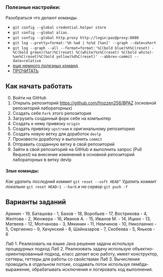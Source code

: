  
### Полезные настройки:
 Разобраться что делают команды.
 - `git config --global credential.helper store` 
 - `git config --global alias.`
 - `git config --global http.proxy http://login:pas@proxy:8080`
 - `git log --pretty=format:'%h %ad | %s%d [%an]' --graph --date=short`
 - `git log --graph --all --format=format:'%C(bold blue)%h%C(reset) - %C(bold green)(%ar)%C(reset) %C(white)%s%C(reset) %C(bold white)- %an%C(reset)%C(bold yellow)%d%C(reset)' --abbrev-commit --date=relative`
 - [еще немного полезных команд](https://tproger.ru/translations/most-common-git-screwupsquestions-and-solutions/amp/)
 - [ПРОЧИТАТЬ](https://habr.com/post/125999/)
 
## Как начать работать
 
 0. Войти на GitHub
 1. Открыть репозиторий <https://github.com/frozzen256/BPAZ> (основной репозиторий лабораторных)
 2. Создать себе `Fork` этого репозитория
 3. Загрузить созданный форк себе на компьютер
 4. Создать к нему привязку `origin`
 5. Создать привязку `upstream` к оригинальному репозиторию 
 6. Создать новую ветку для доработок `devlp` 
 7. Произвести доработку и выполнить `commit`
 8. Отправить созданную ветку в свой репозиторий 
 9. Зайти в свой репозиторий на GitHub и выполнить запрос (Pull Request) на внесение изменений в основной репозиторий лабораторных в ветку devlp

#### Злые команды:

_Как удалить последний коммит_
 `git reset --soft HEAD^`
_Удалить коммит локально_
 `git reset HEAD~1 --hard`
_и на сервер_
 `git push -f`

## Варианты заданий

Аринин - 19, Баташова - 1, Бахов - 18, Воробьев - 17, Вострикова - 4, Желтова - 2, Женжера - 16, Иванов А. - 15, Иванов М. - 14, Ицких - 13, Матвеев - 12, Молчанова - 3, Мякинин - 11, Немчинов - 10, Николаенко - 5, Сергиенко - 9, Хачунский - 8, Шайназаров - 7, Скобеева - 5, Яньков - 6

Лаб 1. Реализовать на языке Java решение задачи используя процедурных подход
Лаб 2. Реализовать задачу использую объектно-ориентированный подход, класс делает всю работу, имеет конструктор, сеттеры, геттеры для работы со свойствами
Лаб 3. Вычисления проводить в отдельном потоке, создавать поток используя лямбда-выражение, обрабатывать исключения и логировать ход выполнения.
